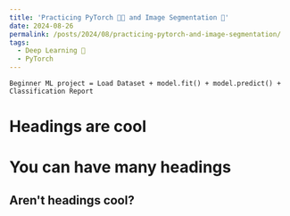 ```yaml
---
title: 'Practicing PyTorch 🐍🔦 and Image Segmentation 🌁'
date: 2024-08-26
permalink: /posts/2024/08/practicing-pytorch-and-image-segmentation/
tags:
  - Deep Learning 🤖
  - PyTorch
---
```


`Beginner ML project = Load Dataset + model.fit() + model.predict() + Classification Report`

Headings are cool
======

You can have many headings
======

Aren't headings cool?
------